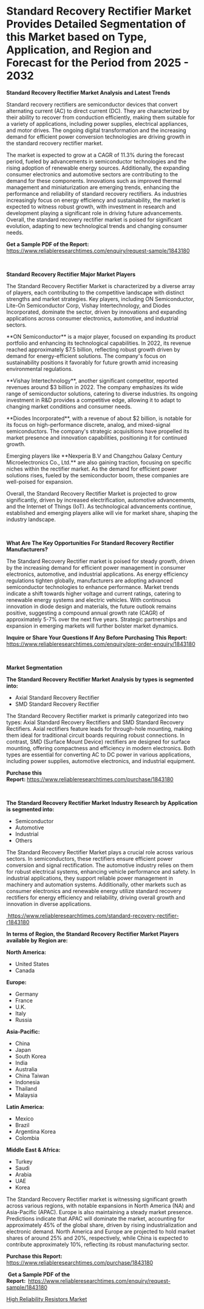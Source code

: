 <p><h1>Standard Recovery Rectifier Market Provides Detailed Segmentation of this Market based on Type, Application, and Region and Forecast for the Period from 2025 - 2032</h1></p><p><strong>Standard Recovery Rectifier Market Analysis and Latest Trends</strong></p>
<p><p>Standard recovery rectifiers are semiconductor devices that convert alternating current (AC) to direct current (DC). They are characterized by their ability to recover from conduction efficiently, making them suitable for a variety of applications, including power supplies, electrical appliances, and motor drives. The ongoing digital transformation and the increasing demand for efficient power conversion technologies are driving growth in the standard recovery rectifier market.</p><p>The market is expected to grow at a CAGR of 11.3% during the forecast period, fueled by advancements in semiconductor technologies and the rising adoption of renewable energy sources. Additionally, the expanding consumer electronics and automotive sectors are contributing to the demand for these components. Innovations such as improved thermal management and miniaturization are emerging trends, enhancing the performance and reliability of standard recovery rectifiers. As industries increasingly focus on energy efficiency and sustainability, the market is expected to witness robust growth, with investment in research and development playing a significant role in driving future advancements. Overall, the standard recovery rectifier market is poised for significant evolution, adapting to new technological trends and changing consumer needs.</p></p>
<p><strong>Get a Sample PDF of the Report:&nbsp;</strong> <a href="https://www.reliableresearchtimes.com/enquiry/request-sample/1843180?utm_campaign=2387&utm_medium=2&utm_source=Github&utm_content=ia&utm_term=11022025&utm_id=standard-recovery-rectifier">https://www.reliableresearchtimes.com/enquiry/request-sample/1843180</a></p>
<p>&nbsp;</p>
<p><strong>Standard Recovery Rectifier Major Market Players</strong></p>
<p><p>The Standard Recovery Rectifier Market is characterized by a diverse array of players, each contributing to the competitive landscape with distinct strengths and market strategies. Key players, including ON Semiconductor, Lite-On Semiconductor Corp, Vishay Intertechnology, and Diodes Incorporated, dominate the sector, driven by innovations and expanding applications across consumer electronics, automotive, and industrial sectors.</p><p>**ON Semiconductor** is a major player, focused on expanding its product portfolio and enhancing its technological capabilities. In 2022, its revenue reached approximately $7.5 billion, reflecting robust growth driven by demand for energy-efficient solutions. The company's focus on sustainability positions it favorably for future growth amid increasing environmental regulations.</p><p>**Vishay Intertechnology**, another significant competitor, reported revenues around $3 billion in 2022. The company emphasizes its wide range of semiconductor solutions, catering to diverse industries. Its ongoing investment in R&D provides a competitive edge, allowing it to adapt to changing market conditions and consumer needs.</p><p>**Diodes Incorporated**, with a revenue of about $2 billion, is notable for its focus on high-performance discrete, analog, and mixed-signal semiconductors. The company's strategic acquisitions have propelled its market presence and innovation capabilities, positioning it for continued growth.</p><p>Emerging players like **Nexperia B.V and Changzhou Galaxy Century Microelectronics Co., Ltd.** are also gaining traction, focusing on specific niches within the rectifier market. As the demand for efficient power solutions rises, fueled by the semiconductor boom, these companies are well-poised for expansion.</p><p>Overall, the Standard Recovery Rectifier Market is projected to grow significantly, driven by increased electrification, automotive advancements, and the Internet of Things (IoT). As technological advancements continue, established and emerging players alike will vie for market share, shaping the industry landscape.</p></p>
<p>&nbsp;</p>
<p><strong>What Are The Key Opportunities For Standard Recovery Rectifier Manufacturers?</strong></p>
<p><p>The Standard Recovery Rectifier market is poised for steady growth, driven by the increasing demand for efficient power management in consumer electronics, automotive, and industrial applications. As energy efficiency regulations tighten globally, manufacturers are adopting advanced semiconductor technologies to enhance performance. Market trends indicate a shift towards higher voltage and current ratings, catering to renewable energy systems and electric vehicles. With continuous innovation in diode design and materials, the future outlook remains positive, suggesting a compound annual growth rate (CAGR) of approximately 5-7% over the next five years. Strategic partnerships and expansion in emerging markets will further bolster market dynamics.</p></p>
<p><strong>Inquire or Share Your Questions If Any Before Purchasing This Report:</strong> <a href="https://www.reliableresearchtimes.com/enquiry/pre-order-enquiry/1843180?utm_campaign=2387&utm_medium=2&utm_source=Github&utm_content=ia&utm_term=11022025&utm_id=standard-recovery-rectifier">https://www.reliableresearchtimes.com/enquiry/pre-order-enquiry/1843180</a></p>
<p>&nbsp;</p>
<p><strong>Market Segmentation</strong></p>
<p><strong>The Standard Recovery Rectifier Market Analysis by types is segmented into:</strong></p>
<p><ul><li>Axial Standard Recovery Rectifier</li><li>SMD Standard Recovery Rectifier</li></ul></p>
<p><p>The Standard Recovery Rectifier market is primarily categorized into two types: Axial Standard Recovery Rectifiers and SMD Standard Recovery Rectifiers. Axial rectifiers feature leads for through-hole mounting, making them ideal for traditional circuit boards requiring robust connections. In contrast, SMD (Surface Mount Device) rectifiers are designed for surface mounting, offering compactness and efficiency in modern electronics. Both types are essential for converting AC to DC power in various applications, including power supplies, automotive electronics, and industrial equipment.</p></p>
<p><strong>Purchase this Report:&nbsp;</strong><a href="https://www.reliableresearchtimes.com/purchase/1843180?utm_campaign=2387&utm_medium=2&utm_source=Github&utm_content=ia&utm_term=11022025&utm_id=standard-recovery-rectifier">https://www.reliableresearchtimes.com/purchase/1843180</a></p>
<p>&nbsp;</p>
<p><strong>The Standard Recovery Rectifier Market Industry Research by Application is segmented into:</strong></p>
<p><ul><li>Semiconductor</li><li>Automotive</li><li>Industrial</li><li>Others</li></ul></p>
<p><p>The Standard Recovery Rectifier Market plays a crucial role across various sectors. In semiconductors, these rectifiers ensure efficient power conversion and signal rectification. The automotive industry relies on them for robust electrical systems, enhancing vehicle performance and safety. In industrial applications, they support reliable power management in machinery and automation systems. Additionally, other markets such as consumer electronics and renewable energy utilize standard recovery rectifiers for energy efficiency and reliability, driving overall growth and innovation in diverse applications.</p></p>
<p><a href="https://www.reliableresearchtimes.com/standard-recovery-rectifier-r1843180?utm_campaign=2387&utm_medium=2&utm_source=Github&utm_content=ia&utm_term=11022025&utm_id=standard-recovery-rectifier">&nbsp;https://www.reliableresearchtimes.com/standard-recovery-rectifier-r1843180</a></p>
<p><strong>In terms of Region, the Standard Recovery Rectifier Market Players available by Region are:</strong></p>
<p>
    <p> <strong> North America: </strong>
        <ul>
            <li>United States</li>
            <li>Canada</li>
        </ul>
        </p> 
    <p> <strong> Europe: </strong>
        <ul>
            <li>Germany</li>
            <li>France</li>
            <li>U.K.</li>
            <li>Italy</li>
            <li>Russia</li>
        </ul>
        </p> 
    <p> <strong> Asia-Pacific: </strong>
        <ul>
            <li>China</li>
            <li>Japan</li>
            <li>South Korea</li>
            <li>India</li>
            <li>Australia</li>
            <li>China Taiwan</li>
            <li>Indonesia</li>
            <li>Thailand</li>
            <li>Malaysia</li>
        </ul>
        </p> 
    <p> <strong> Latin America: </strong>
        <ul>
            <li>Mexico</li>
            <li>Brazil</li>
            <li>Argentina Korea</li>
            <li>Colombia</li>
        </ul>
        </p> 
    <p> <strong> Middle East & Africa: </strong>
        <ul>
            <li>Turkey</li>
            <li>Saudi</li>
            <li>Arabia</li>
            <li>UAE</li>
            <li>Korea</li>
        </ul>
    </p>
    </p>
<p><p>The Standard Recovery Rectifier market is witnessing significant growth across various regions, with notable expansions in North America (NA) and Asia-Pacific (APAC). Europe is also maintaining a steady market presence. Predictions indicate that APAC will dominate the market, accounting for approximately 45% of the global share, driven by rising industrialization and electronic demand. North America and Europe are projected to hold market shares of around 25% and 20%, respectively, while China is expected to contribute approximately 10%, reflecting its robust manufacturing sector.</p></p>
<p><strong>Purchase this Report: </strong><a href="https://www.reliableresearchtimes.com/purchase/1843180?utm_campaign=2387&utm_medium=2&utm_source=Github&utm_content=ia&utm_term=11022025&utm_id=standard-recovery-rectifier">https://www.reliableresearchtimes.com/purchase/1843180</a></p>
<p>&nbsp;<strong>Get a Sample PDF of the Report:&nbsp;&nbsp;</strong><a href="https://www.reliableresearchtimes.com/enquiry/request-sample/1843180?utm_campaign=2387&utm_medium=2&utm_source=Github&utm_content=ia&utm_term=11022025&utm_id=standard-recovery-rectifier">https://www.reliableresearchtimes.com/enquiry/request-sample/1843180</a></p>
<p><strong></strong></p>
<p><p><a href="https://github.com/jaquelynhasenaue8/Market-Research-Report-List-1/blob/main/high-reliability-resistors-market.md?utm_campaign=2387&utm_medium=2&utm_source=Github&utm_content=ia&utm_term=11022025&utm_id=standard-recovery-rectifier">High Reliability Resistors Market</a></p></p>